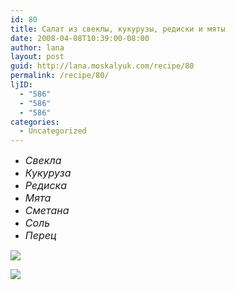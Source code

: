 ```yaml
---
id: 80
title: Салат из свеклы, кукурузы, редиски и мяты
date: 2008-04-08T10:39:00-08:00
author: lana
layout: post
guid: http://lana.moskalyuk.com/recipe/80
permalink: /recipe/80/
ljID:
  - "586"
  - "586"
  - "586"
categories:
  - Uncategorized
---
```

  * <font size="3"><i>Свекла</i></font>
  * <font size="3"><i>Кукуруза</i></font>
  * <font size="3"><i>Редиска</i></font>
  * <font size="3"><i>Мята</i></font>
  * <font size="3"><i>Сметана </i></font>
  * <font size="3"><i>Соль</i></font>
  * <font size="3"><i>Перец</i></font>

![](http://farm4.static.flickr.com/3237/2398131746_26c00e0585.jpg?v=0) 

![](http://farm3.static.flickr.com/2049/2398130858_67ee90ba74.jpg?v=0)